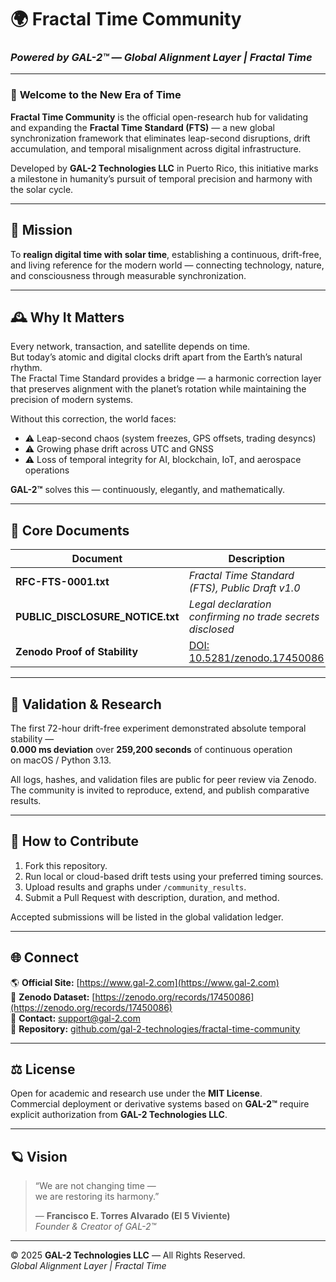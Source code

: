 # 🌍 **Fractal Time Community**
### *Powered by GAL-2™ — Global Alignment Layer | Fractal Time*

---

### 🚀 **Welcome to the New Era of Time**

**Fractal Time Community** is the official open-research hub for validating and expanding the **Fractal Time Standard (FTS)** — a new global synchronization framework that eliminates leap-second disruptions, drift accumulation, and temporal misalignment across digital infrastructure.

Developed by **GAL-2 Technologies LLC** in Puerto Rico, this initiative marks a milestone in humanity’s pursuit of temporal precision and harmony with the solar cycle.

---

## 🧭 **Mission**

To **realign digital time with solar time**, establishing a continuous, drift-free, and living reference for the modern world — connecting technology, nature, and consciousness through measurable synchronization.

---

## 🕰️ **Why It Matters**

Every network, transaction, and satellite depends on time.  
But today’s atomic and digital clocks drift apart from the Earth’s natural rhythm.  
The Fractal Time Standard provides a bridge — a harmonic correction layer that preserves alignment with the planet’s rotation while maintaining the precision of modern systems.

Without this correction, the world faces:

- ⚠️ Leap-second chaos (system freezes, GPS offsets, trading desyncs)  
- ⚠️ Growing phase drift across UTC and GNSS  
- ⚠️ Loss of temporal integrity for AI, blockchain, IoT, and aerospace operations  

**GAL-2™** solves this — continuously, elegantly, and mathematically.

---

## 📜 **Core Documents**

| Document | Description |
|-----------|-------------|
| **RFC-FTS-0001.txt** | *Fractal Time Standard (FTS), Public Draft v1.0* |
| **PUBLIC_DISCLOSURE_NOTICE.txt** | *Legal declaration confirming no trade secrets disclosed* |
| **Zenodo Proof of Stability** | [DOI: 10.5281/zenodo.17450086](https://zenodo.org/records/17450086) |

---

## 🧪 **Validation & Research**

The first 72-hour drift-free experiment demonstrated absolute temporal stability —  
**0.000 ms deviation** over **259,200 seconds** of continuous operation  
on macOS / Python 3.13.  

All logs, hashes, and validation files are public for peer review via Zenodo.  
The community is invited to reproduce, extend, and publish comparative results.

---

## 🧠 **How to Contribute**

1. Fork this repository.  
2. Run local or cloud-based drift tests using your preferred timing sources.  
3. Upload results and graphs under `/community_results`.  
4. Submit a Pull Request with description, duration, and method.  

Accepted submissions will be listed in the global validation ledger.

---

## 🌐 **Connect**

🌎 **Official Site:** [https://www.gal-2.com](https://www.gal-2.com)  
📘 **Zenodo Dataset:** [https://zenodo.org/records/17450086](https://zenodo.org/records/17450086)  
📧 **Contact:** support@gal-2.com  
💠 **Repository:** [github.com/gal-2-technologies/fractal-time-community](https://github.com/gal-2-technologies/fractal-time-community)

---

## ⚖️ **License**

Open for academic and research use under the **MIT License**.  
Commercial deployment or derivative systems based on **GAL-2™** require explicit authorization from **GAL-2 Technologies LLC**.

---

## 🪐 **Vision**

> “We are not changing time —  
> we are restoring its harmony.”  
>
> — **Francisco E. Torres Alvarado (El 5 Viviente)**  
> *Founder & Creator of GAL-2™*

---

© 2025 **GAL-2 Technologies LLC** — All Rights Reserved.  
*Global Alignment Layer | Fractal Time*
